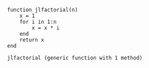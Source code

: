 
```language-julia
function jlfactorial(n)
	x = 1
	for i in 1:n
    	x = x * i
	end
	return x
end
```


```output
jlfactorial (generic function with 1 method)
```



